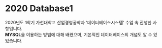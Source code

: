 # 2020 Database1

2020년도 1학기 가천대학교 산업경영공학과 '데이터베이스시스템' 수업 속 진행한 사항입니다. <br>
<b>MYSQL</b>을 이용하는 방법에 대해 배웠으며, 기본적인 데이터베이스의 개념도 알 수 있었습니다.
